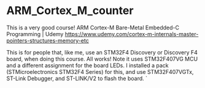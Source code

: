 # ARM_Cortex_M_counter
This is a very good course!
ARM Cortex-M Bare-Metal Embedded-C Programming | Udemy
https://www.udemy.com/cortex-m-internals-master-pointers-structures-memory-etc

This is for people that, like me, use an STM32F4 Discovery or Discovery F4 board, when doing this course.
All works! Note it uses STM32F407VG MCU and a different assignment for the board LEDs.
I installed a pack (STMicroelectronics STM32F4 Series) for this, and use STM32F407VGTx, ST-Link Debugger, and ST-LINK/V2 to flash the board. 
`